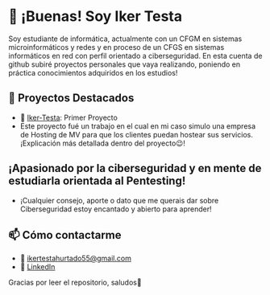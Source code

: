 # 👋 ¡Buenas! Soy Iker Testa

Soy estudiante de informática, actualmente con un CFGM en sistemas microinformáticos y redes y en proceso de un CFGS en sistemas informáticos en red con perfil orientado a ciberseguridad.
En esta cuenta de github subiré proyectos personales que vaya realizando, poniendo en práctica conocimientos adquiridos en los estudios!

## 🚀 Proyectos Destacados

- 🔧 [Iker-Testa](https://github.com/ikerth05/Hosting-VM): Primer Proyecto
- Este proyecto fué un trabajo en el cual en mi caso simulo una empresa de Hosting de MV para que los clientes puedan hostear sus servicios. ¡Explicación más detallada dentro del proyecto😉!

## ¡Apasionado por la ciberseguridad y en mente de estudiarla orientada al Pentesting!

- ¡Cualquier consejo, aporte o dato que me querais dar sobre Ciberseguridad estoy encantado y abierto para aprender!

## 📫 Cómo contactarme

- 📧 ikertestahurtado55@gmail.com
- 💼 [LinkedIn](https://www.linkedin.com/in/iker-testa-hurtado-33948233b/)

Gracias por leer el repositorio, saludos🫡
